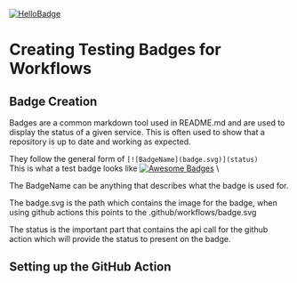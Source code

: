 [![HelloBadge][hello-badge]][hello]

[hello-badge]: https://github.com/nolwarre/WDL-CI-actions/actions/workflows/main.yml/badge.svg
[hello]: https://github.com/nolwarre/WDL-CI-actions/actions?query=workflow%3AHelloWorld
# Creating Testing Badges for Workflows
## Badge Creation
Badges are a common markdown tool used in README.md and are used to display the status of a given service. This is often used to show that a repository is up to date and working as expected.

They follow the general form of `[![BadgeName](badge.svg)](status)` \
This is what a test badge looks like [![Awesome Badges](https://img.shields.io/badge/badges-awesome-green.svg)](https://github.com/Naereen/badges) \

The BadgeName can be anything that describes what the badge is used for.

The badge.svg is the path which contains the image for the badge, when using github actions this points to the .github/workflows/badge.svg

The status is the important part that contains the api call for the github action which will provide the status to present on the badge.

## Setting up the GitHub Action




